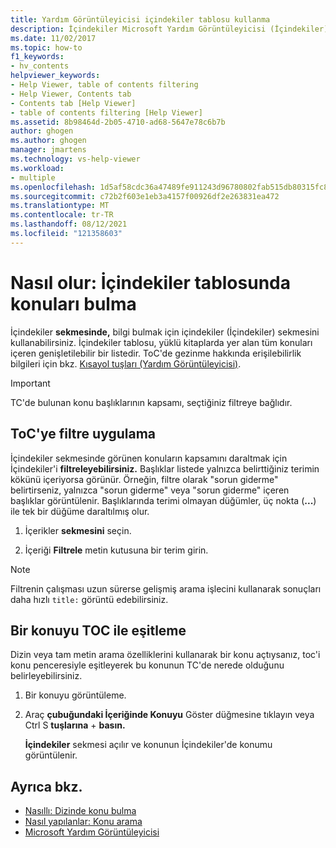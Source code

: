 ```yaml
---
title: Yardım Görüntüleyicisi içindekiler tablosu kullanma
description: İçindekiler Microsoft Yardım Görüntüleyicisi (İçindekiler) konu başlıklarını bulmak için bu tabloyu kullanın. ToC, yüklü kitaplarda yer alan tüm konuları içeren genişletilebilir bir listedir.
ms.date: 11/02/2017
ms.topic: how-to
f1_keywords:
- hv_contents
helpviewer_keywords:
- Help Viewer, table of contents filtering
- Help Viewer, Contents tab
- Contents tab [Help Viewer]
- table of contents filtering [Help Viewer]
ms.assetid: 8b98464d-2b05-4710-ad68-5647e78c6b7b
author: ghogen
ms.author: ghogen
manager: jmartens
ms.technology: vs-help-viewer
ms.workload:
- multiple
ms.openlocfilehash: 1d5af58cdc36a47489fe911243d96780802fab515db80315fc8bf5bb91e51fb2
ms.sourcegitcommit: c72b2f603e1eb3a4157f00926df2e263831ea472
ms.translationtype: MT
ms.contentlocale: tr-TR
ms.lasthandoff: 08/12/2021
ms.locfileid: "121358603"
---
```

# Nasıl olur: İçindekiler tablosunda konuları bulma

İçindekiler **sekmesinde,** bilgi bulmak için içindekiler (İçindekiler) sekmesini kullanabilirsiniz. İçindekiler tablosu, yüklü kitaplarda yer alan tüm konuları içeren genişletilebilir bir listedir. ToC'de gezinme hakkında erişilebilirlik bilgileri için bkz. [Kısayol tuşları (Yardım Görüntüleyicisi)](../help-viewer/shortcut-keys.md).

> [!IMPORTANT]
> TC'de bulunan konu başlıklarının kapsamı, seçtiğiniz filtreye bağlıdır.

## ToC'ye filtre uygulama

İçindekiler sekmesinde görünen konuların kapsamını daraltmak için İçindekiler'i **filtreleyebilirsiniz.** Başlıklar listede yalnızca belirttiğiniz terimin kökünü içeriyorsa görünür. Örneğin, filtre olarak "sorun giderme" belirtirseniz, yalnızca "sorun giderme" veya "sorun giderme" içeren başlıklar görüntülenir. Başlıklarında terimi olmayan düğümler, üç nokta (**...**) ile tek bir düğüme daraltılmış olur.

1. İçerikler **sekmesini** seçin.

2. İçeriği **Filtrele** metin kutusuna bir terim girin.

> [!NOTE]
> Filtrenin çalışması uzun sürerse gelişmiş arama işlecini kullanarak sonuçları daha hızlı `title:` görüntü edebilirsiniz.

## Bir konuyu TOC ile eşitleme

Dizin veya tam metin arama özelliklerini kullanarak bir konu açtıysanız, toc'i konu penceresiyle eşitleyerek bu konunun TC'de nerede olduğunu belirleyebilirsiniz.

1. Bir konuyu görüntüleme.

2. Araç **çubuğundaki İçeriğinde Konuyu** Göster düğmesine tıklayın veya Ctrl S **tuşlarına** + **basın.**

     **İçindekiler** sekmesi açılır ve konunun İçindekiler'de konumu görüntülenir.

## Ayrıca bkz.

- [Nasıllı: Dizinde konu bulma](../help-viewer/find-topics-index.md)
- [Nasıl yapılanlar: Konu arama](../help-viewer/find-topics.md)
- [Microsoft Yardım Görüntüleyicisi](../help-viewer/overview.md)